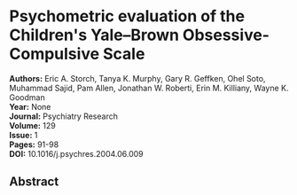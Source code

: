 # Psychometric evaluation of the Children's Yale–Brown Obsessive-Compulsive Scale

**Authors:** Eric A. Storch, Tanya K. Murphy, Gary R. Geffken, Ohel Soto, Muhammad Sajid, Pam Allen, Jonathan W. Roberti, Erin M. Killiany, Wayne K. Goodman  
**Year:** None  
**Journal:** Psychiatry Research  
**Volume:** 129  
**Issue:** 1  
**Pages:** 91-98  
**DOI:** 10.1016/j.psychres.2004.06.009  

## Abstract


